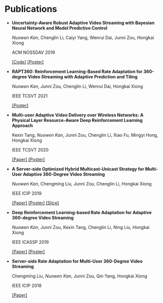 # Publications

- **Uncertainty-Aware Robust Adaptive Video Streaming with Bayesian Neural Network and Model Predictive Control**
  
  *Nuowen Kan*, Chenglin Li, Caiyi Yang, Wenrui Dai, Junni Zou, Hongkai Xiong

  ACM NOSSDAV 2019

  [\[Code\]](https://github.com/confiwent/BayesMPC) [\[Poster\]](pic/nossdav'21.png)

- **RAPT360: Reinforcement Learning-Based Rate Adaptation for 360-degree Video Streaming with Adaptive Prediction and Tiling**

    *Nuowen Kan*, Junni Zou, Chenglin Li, Wenrui Dai, Hongkai Xiong

    IEEE TCSVT 2021

    [\[Poster\]](pic/tcsvt_21.png)

- **Multi-user Adaptive Video Delivery over Wireless Networks: A Physical Layer Resource-Aware Deep Reinforcement Learning Approach**

    Kexin Tang, *Nuowen Kan*, Junni Zou, Chenglin Li, Xiao Fu, Mingyi Hong, Hongkai Xiong

    IEEE TCSVT 2020

    [\[Paper\]](https://ieeexplore.ieee.org/abstract/document/9035396) [\[Poster\]](pic/tcsvt_20.png)

- **A Server-side Optimized Hybrid Multicast-Unicast Strategy for Multi-User Adaptive 360-Degree Video Streaming**

    *Nuowen Kan*, Chengming Liu, Junni Zou, Chenglin Li, Hongkai Xiong

    IEEE ICIP 2019

    [\[Paper\]](https://ieeexplore.ieee.org/abstract/document/8803007) [\[Poster\]](pic/icip_19.png) [\[Slice\]](https://drive.google.com/file/d/1y6tLxdk-TxEl9gnDd-EnFSwyXgHnoUKQ/view?usp=sharing)

- **Deep Reinforcement Learning-based Rate Adaptation for Adaptive 360-degree Video Streaming**

    *Nuowen Kan*, Junni Zou, Kexin Tang, Chenglin Li, Ning Liu, Hongkai Xiong

    IEEE ICASSP 2019

    [\[Paper\]](https://ieeexplore.ieee.org/document/8683779) [\[Poster\]](https://drive.google.com/file/d/1ZXA_Ut1n-HMu7117lQNG4i1EIK-ACOii/view?usp=sharing)

- **Server-side Rate Adaptation for Multi-User 360-Degree Video Streaming**

    Chengming Liu, *Nuowen Kan*, Junni Zou, Qin Yang, Hongkai Xiong

    IEEE ICIP 2018

    [\[Paper\]](https://ieeexplore.ieee.org/document/8451447)
